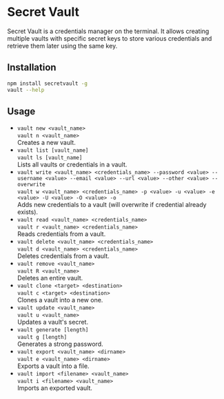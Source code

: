 # Secret Vault

Secret Vault is a credentials manager on the terminal. It allows creating multiple vaults with specific secret keys to store various credentials and retrieve them later using the same key.

## Installation

```bash
npm install secretvault -g
vault --help
```

## Usage

- `vault new <vault_name>`  
  `vault n <vault_name>`  
  Creates a new vault.
- `vault list [vault_name]`  
  `vault ls [vault_name]`  
  Lists all vaults or credentials in a vault.
- `vault write <vault_name> <credentials_name> --password <value> --username <value> --email <value> --url <value> --other <value> --overwrite`  
  `vault w <vault_name> <credentials_name> -p <value> -u <value> -e <value> -U <value> -O <value> -o`  
  Adds new credentials to a vault (will overwrite if credential already exists).
- `vault read <vault_name> <credentials_name>`  
  `vault r <vault_name> <credentials_name>`  
  Reads credentials from a vault.
- `vault delete <vault_name> <credentials_name>`  
  `vault d <vault_name> <credentials_name>`  
  Deletes credentials from a vault.
- `vault remove <vault_name>`  
  `vault R <vault_name>`  
  Deletes an entire vault.
- `vault clone <target> <destination>`  
  `vault c <target> <destination>`  
  Clones a vault into a new one.
- `vault update <vault_name>`  
  `vault u <vault_name>`  
  Updates a vault's secret.
- `vault generate [length]`  
  `vault g [length]`  
  Generates a strong password.
- `vault export <vault_name> <dirname>`  
  `vault e <vault_name> <dirname>`  
  Exports a vault into a file.
- `vault import <filename> <vault_name>`  
  `vault i <filename> <vault_name>`  
   Imports an exported vault.
